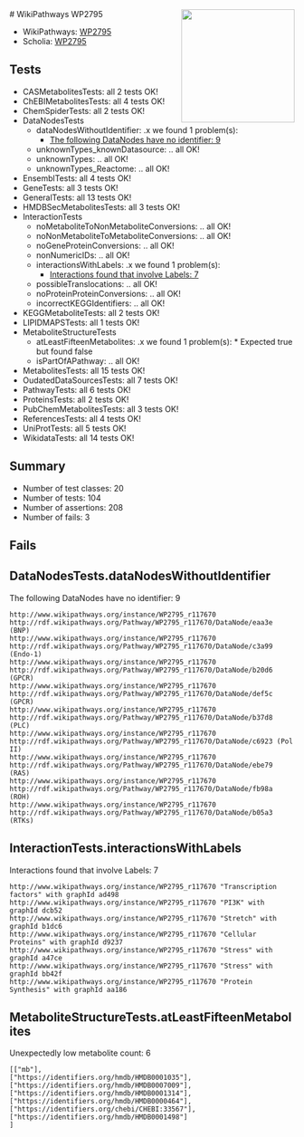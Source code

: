 <img style="float: right; width: 200px" src="https://upload.wikimedia.org/wikipedia/commons/thumb/8/83/Wplogo_with_text_500.png/640px-Wplogo_with_text_500.png" />
# WikiPathways WP2795

* WikiPathways: [WP2795](https://new.wikipathways.org/pathways/WP2795)
* Scholia: [WP2795](https://scholia.toolforge.org/wikipathways/WP2795)
## Tests
* CASMetabolitesTests: all 2 tests OK!
* ChEBIMetabolitesTests: all 4 tests OK!
* ChemSpiderTests: all 2 tests OK!
* DataNodesTests
    * dataNodesWithoutIdentifier: .x we found 1 problem(s):
        * [The following DataNodes have no identifier: 9](#d2d32fa8)
    * unknownTypes_knownDatasource: .. all OK!
    * unknownTypes: .. all OK!
    * unknownTypes_Reactome: .. all OK!
* EnsemblTests: all 4 tests OK!
* GeneTests: all 3 tests OK!
* GeneralTests: all 13 tests OK!
* HMDBSecMetabolitesTests: all 3 tests OK!
* InteractionTests
    * noMetaboliteToNonMetaboliteConversions: .. all OK!
    * noNonMetaboliteToMetaboliteConversions: .. all OK!
    * noGeneProteinConversions: .. all OK!
    * nonNumericIDs: .. all OK!
    * interactionsWithLabels: .x we found 1 problem(s):
        * [Interactions found that involve Labels: 7](#630d267e)
    * possibleTranslocations: .. all OK!
    * noProteinProteinConversions: .. all OK!
    * incorrectKEGGIdentifiers: .. all OK!
* KEGGMetaboliteTests: all 2 tests OK!
* LIPIDMAPSTests: all 1 tests OK!
* MetaboliteStructureTests
    * atLeastFifteenMetabolites: .x we found 1 problem(s):
            * Expected true but found false
    * isPartOfAPathway: .. all OK!
* MetabolitesTests: all 15 tests OK!
* OudatedDataSourcesTests: all 7 tests OK!
* PathwayTests: all 6 tests OK!
* ProteinsTests: all 2 tests OK!
* PubChemMetabolitesTests: all 3 tests OK!
* ReferencesTests: all 4 tests OK!
* UniProtTests: all 5 tests OK!
* WikidataTests: all 14 tests OK!


## Summary

* Number of test classes: 20
* Number of tests: 104
* Number of assertions: 208
* Number of fails: 3

## Fails

<a name="d2d32fa8" />

## DataNodesTests.dataNodesWithoutIdentifier

The following DataNodes have no identifier: 9
```
http://www.wikipathways.org/instance/WP2795_r117670 http://rdf.wikipathways.org/Pathway/WP2795_r117670/DataNode/eaa3e (BNP)
http://www.wikipathways.org/instance/WP2795_r117670 http://rdf.wikipathways.org/Pathway/WP2795_r117670/DataNode/c3a99 (Endo-1)
http://www.wikipathways.org/instance/WP2795_r117670 http://rdf.wikipathways.org/Pathway/WP2795_r117670/DataNode/b20d6 (GPCR)
http://www.wikipathways.org/instance/WP2795_r117670 http://rdf.wikipathways.org/Pathway/WP2795_r117670/DataNode/def5c (GPCR)
http://www.wikipathways.org/instance/WP2795_r117670 http://rdf.wikipathways.org/Pathway/WP2795_r117670/DataNode/b37d8 (PLC)
http://www.wikipathways.org/instance/WP2795_r117670 http://rdf.wikipathways.org/Pathway/WP2795_r117670/DataNode/c6923 (Pol II)
http://www.wikipathways.org/instance/WP2795_r117670 http://rdf.wikipathways.org/Pathway/WP2795_r117670/DataNode/ebe79 (RAS)
http://www.wikipathways.org/instance/WP2795_r117670 http://rdf.wikipathways.org/Pathway/WP2795_r117670/DataNode/fb98a (ROH)
http://www.wikipathways.org/instance/WP2795_r117670 http://rdf.wikipathways.org/Pathway/WP2795_r117670/DataNode/b05a3 (RTKs)
```

<a name="630d267e" />

## InteractionTests.interactionsWithLabels

Interactions found that involve Labels: 7
```
http://www.wikipathways.org/instance/WP2795_r117670 "Transcription factors" with graphId ad498
http://www.wikipathways.org/instance/WP2795_r117670 "PI3K" with graphId dcb52
http://www.wikipathways.org/instance/WP2795_r117670 "Stretch" with graphId b1dc6
http://www.wikipathways.org/instance/WP2795_r117670 "Cellular Proteins" with graphId d9237
http://www.wikipathways.org/instance/WP2795_r117670 "Stress" with graphId a47ce
http://www.wikipathways.org/instance/WP2795_r117670 "Stress" with graphId bb42f
http://www.wikipathways.org/instance/WP2795_r117670 "Protein Synthesis" with graphId aa186
```

<a name="6d429199" />

## MetaboliteStructureTests.atLeastFifteenMetabolites

Unexpectedly low metabolite count: 6

```
[["mb"],
["https://identifiers.org/hmdb/HMDB0001035"],
["https://identifiers.org/hmdb/HMDB0007009"],
["https://identifiers.org/hmdb/HMDB0001314"],
["https://identifiers.org/hmdb/HMDB0000464"],
["https://identifiers.org/chebi/CHEBI:33567"],
["https://identifiers.org/hmdb/HMDB0001498"]
]
```

